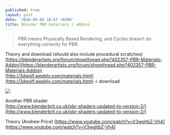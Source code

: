 ```yaml
---
published: true
layout: post
date: '2016-09-04 18:57 +0200'
title: Blender PBR materials / addons
---
```

> PBR means Physically Based Rendering, and Cycles doesn’t do everything correctly for PBR.

Theory and download (should also include procedural scratches)  
[https://blenderartists.org/forum/showthread.php?402357-PBR-Materials-Addon](https://blenderartists.org/forum/showthread.php?402357-PBR-Materials-Addon)  
[http://3dwolf.weebly.com/materials.html](http://3dwolf.weebly.com/materials.html) < download  

![](http://www.blendernation.com/wp-content/uploads/2016/07/155bfcb867bb98cb7861-728x289.jpg)

Another PBR shader  
[http://www.blenderbrit.co.uk/pbr-shaders-updated-to-version-2/](http://www.blenderbrit.co.uk/pbr-shaders-updated-to-version-2/)

Theory (Andrew Price)
[https://www.youtube.com/watch?v=V3wghbZ-Vh4](https://www.youtube.com/watch?v=V3wghbZ-Vh4)
